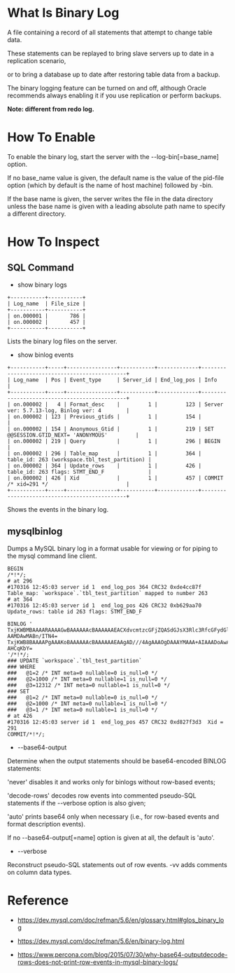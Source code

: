 
What Is Binary Log
==================

A file containing a record of all statements that attempt to change table data.

These statements can be replayed to bring slave servers up to date in a replication scenario,

or to bring a database up to date after restoring table data from a backup.

The binary logging feature can be turned on and off, although Oracle recommends always enabling it if you use replication or perform backups. 

**Note: different from redo log.**


How To Enable
=============

To enable the binary log, start the server with the --log-bin[=base\_name] option.

If no base_name value is given, the default name is the value of the pid-file option (which by default is the name of host machine) followed by -bin.

If the base name is given, the server writes the file in the data directory unless the base name is given with a leading absolute path name to specify a different directory.


How To Inspect
==============

SQL Command
-----------

  * show binary logs

```
+-----------+-----------+
| Log_name  | File_size |
+-----------+-----------+
| on.000001 |       786 |
| on.000002 |       457 |
+-----------+-----------+
```

Lists the binary log files on the server.


  * show binlog events

```
+-----------+-----+----------------+-----------+-------------+----------------------------------------------+
| Log_name  | Pos | Event_type     | Server_id | End_log_pos | Info                                         |
+-----------+-----+----------------+-----------+-------------+----------------------------------------------+
| on.000002 |   4 | Format_desc    |         1 |         123 | Server ver: 5.7.13-log, Binlog ver: 4        |
| on.000002 | 123 | Previous_gtids |         1 |         154 |                                              |
| on.000002 | 154 | Anonymous_Gtid |         1 |         219 | SET @@SESSION.GTID_NEXT= 'ANONYMOUS'         |
| on.000002 | 219 | Query          |         1 |         296 | BEGIN                                        |
| on.000002 | 296 | Table_map      |         1 |         364 | table_id: 263 (workspace.tbl_test_partition) |
| on.000002 | 364 | Update_rows    |         1 |         426 | table_id: 263 flags: STMT_END_F              |
| on.000002 | 426 | Xid            |         1 |         457 | COMMIT /* xid=291 */                         |
+-----------+-----+----------------+-----------+-------------+----------------------------------------------+
```

Shows the events in the binary log.


mysqlbinlog
-----------

Dumps a MySQL binary log in a format usable for viewing or for piping to
the mysql command line client.

```
BEGIN
/*!*/;
# at 296
#170316 12:45:03 server id 1  end_log_pos 364 CRC32 0xde4cc87f  Table_map: `workspace`.`tbl_test_partition` mapped to number 263
# at 364
#170316 12:45:03 server id 1  end_log_pos 426 CRC32 0xb629aa70  Update_rows: table id 263 flags: STMT_END_F

BINLOG '
TxjKWBMBAAAARAAAAGwBAAAAAAcBAAAAAAEACXdvcmtzcGFjZQASdGJsX3Rlc3RfcGFydGl0aW9u
AAMDAwMABn/ITN4=
TxjKWB8BAAAAPgAAAKoBAAAAAAcBAAAAAAEAAgAD///4AgAAAOgDAAAYMAAA+AIAAADoAwAAAQAA
AHCqKbY=
'/*!*/;
### UPDATE `workspace`.`tbl_test_partition`
### WHERE
###   @1=2 /* INT meta=0 nullable=0 is_null=0 */
###   @2=1000 /* INT meta=0 nullable=1 is_null=0 */
###   @3=12312 /* INT meta=0 nullable=1 is_null=0 */
### SET
###   @1=2 /* INT meta=0 nullable=0 is_null=0 */
###   @2=1000 /* INT meta=0 nullable=1 is_null=0 */
###   @3=1 /* INT meta=0 nullable=1 is_null=0 */
# at 426
#170316 12:45:03 server id 1  end_log_pos 457 CRC32 0xd827f3d3  Xid = 291
COMMIT/*!*/;
```

  * --base64-output

Determine when the output statements should be base64-encoded BINLOG statements:

'never' disables it and works only for binlogs without row-based events;

'decode-rows' decodes row events into commented pseudo-SQL statements if the --verbose option is also given;

'auto' prints base64 only when necessary (i.e., for row-based events and format description events).

If no --base64-output[=name] option is given at all, the default is 'auto'.


  * --verbose

Reconstruct pseudo-SQL statements out of row events. -vv adds comments on column data types.


Reference
=========

  * <https://dev.mysql.com/doc/refman/5.6/en/glossary.html#glos_binary_log>

  * <https://dev.mysql.com/doc/refman/5.6/en/binary-log.html>

  * <https://www.percona.com/blog/2015/07/30/why-base64-outputdecode-rows-does-not-print-row-events-in-mysql-binary-logs/>
